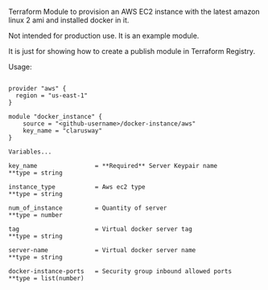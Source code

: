 Terraform Module to provision an AWS EC2 instance with the latest amazon linux 2 ami and installed docker in it.

Not intended for production use. It is an example module.

It is just for showing how to create a publish module in Terraform Registry.

Usage:

```hcl

provider "aws" {
  region = "us-east-1"
}

module "docker_instance" {
    source = "<github-username>/docker-instance/aws"
    key_name = "clarusway"
}

Variables...

key_name                = **Required** Server Keypair name          **type = string

instance_type           = Aws ec2 type                              **type = string

num_of_instance         = Quantity of server                        **type = number

tag                     = Virtual docker server tag                 **type = string

server-name             = Virtual docker server name                **type = string

docker-instance-ports   = Security group inbound allowed ports      **type = list(number)